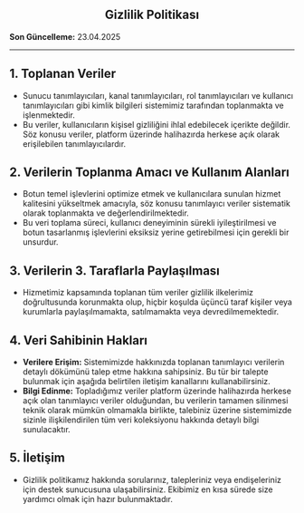 <h2 align="center">Gizlilik Politikası</h2>

**Son Güncelleme:** 23.04.2025  

---

## 1. Toplanan Veriler

- Sunucu tanımlayıcıları, kanal tanımlayıcıları, rol tanımlayıcıları ve kullanıcı tanımlayıcıları gibi kimlik bilgileri sistemimiz tarafından toplanmakta ve işlenmektedir.  
- Bu veriler, kullanıcıların kişisel gizliliğini ihlal edebilecek içerikte değildir. Söz konusu veriler, platform üzerinde halihazırda herkese açık olarak erişilebilen tanımlayıcılardır.

## 2. Verilerin Toplanma Amacı ve Kullanım Alanları

- Botun temel işlevlerini optimize etmek ve kullanıcılara sunulan hizmet kalitesini yükseltmek amacıyla, söz konusu tanımlayıcı veriler sistematik olarak toplanmakta ve değerlendirilmektedir.  
- Bu veri toplama süreci, kullanıcı deneyiminin sürekli iyileştirilmesi ve botun tasarlanmış işlevlerini eksiksiz yerine getirebilmesi için gerekli bir unsurdur.

## 3. Verilerin 3. Taraflarla Paylaşılması

- Hizmetimiz kapsamında toplanan tüm veriler gizlilik ilkelerimiz doğrultusunda korunmakta olup, hiçbir koşulda üçüncü taraf kişiler veya kurumlarla paylaşılmamakta, satılmamakta veya devredilmemektedir.

## 4. Veri Sahibinin Hakları

- **Verilere Erişim:** Sistemimizde hakkınızda toplanan tanımlayıcı verilerin detaylı dökümünü talep etme hakkına sahipsiniz. Bu tür bir talepte bulunmak için aşağıda belirtilen iletişim kanallarını kullanabilirsiniz.  
- **Bilgi Edinme:** Topladığımız veriler platform üzerinde halihazırda herkese açık olan tanımlayıcı veriler olduğundan, bu verilerin tamamen silinmesi teknik olarak mümkün olmamakla birlikte, talebiniz üzerine sistemimizde sizinle ilişkilendirilen tüm veri koleksiyonu hakkında detaylı bilgi sunulacaktır.

## 5. İletişim

- Gizlilik politikamız hakkında sorularınız, talepleriniz veya endişeleriniz için destek sunucusuna ulaşabilirsiniz. Ekibimiz en kısa sürede size yardımcı olmak için hazır bulunmaktadır.
